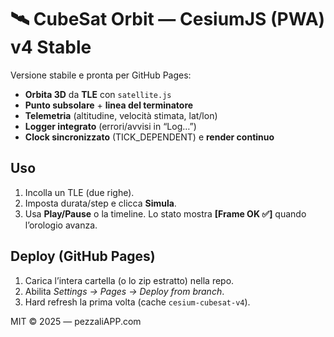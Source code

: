 # 🛰️ CubeSat Orbit — CesiumJS (PWA) v4 Stable

Versione stabile e pronta per GitHub Pages:
- **Orbita 3D** da **TLE** con `satellite.js`
- **Punto subsolare** + **linea del terminatore**
- **Telemetria** (altitudine, velocità stimata, lat/lon)
- **Logger integrato** (errori/avvisi in “Log…”)
- **Clock sincronizzato** (TICK_DEPENDENT) e **render continuo**

## Uso
1. Incolla un TLE (due righe).
2. Imposta durata/step e clicca **Simula**.
3. Usa **Play/Pause** o la timeline. Lo stato mostra **[Frame OK ✅]** quando l’orologio avanza.

## Deploy (GitHub Pages)
1. Carica l’intera cartella (o lo zip estratto) nella repo.
2. Abilita *Settings → Pages → Deploy from branch*.
3. Hard refresh la prima volta (cache `cesium-cubesat-v4`).

MIT © 2025 — pezzaliAPP.com
